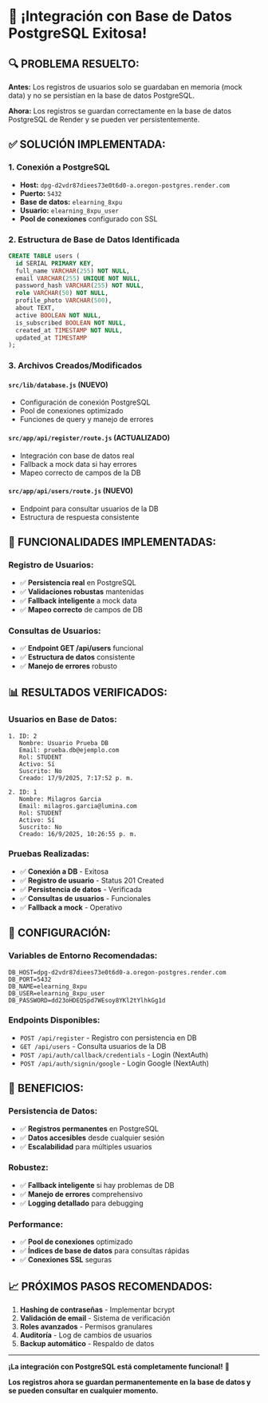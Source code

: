 # 🎉 ¡Integración con Base de Datos PostgreSQL Exitosa!

## **🔍 PROBLEMA RESUELTO:**

**Antes:** Los registros de usuarios solo se guardaban en memoria (mock data) y no se persistían en la base de datos PostgreSQL.

**Ahora:** Los registros se guardan correctamente en la base de datos PostgreSQL de Render y se pueden ver persistentemente.

## **✅ SOLUCIÓN IMPLEMENTADA:**

### **1. Conexión a PostgreSQL**

- **Host:** `dpg-d2vdr87diees73e0t6d0-a.oregon-postgres.render.com`
- **Puerto:** `5432`
- **Base de datos:** `elearning_8xpu`
- **Usuario:** `elearning_8xpu_user`
- **Pool de conexiones** configurado con SSL

### **2. Estructura de Base de Datos Identificada**

```sql
CREATE TABLE users (
  id SERIAL PRIMARY KEY,
  full_name VARCHAR(255) NOT NULL,
  email VARCHAR(255) UNIQUE NOT NULL,
  password_hash VARCHAR(255) NOT NULL,
  role VARCHAR(50) NOT NULL,
  profile_photo VARCHAR(500),
  about TEXT,
  active BOOLEAN NOT NULL,
  is_subscribed BOOLEAN NOT NULL,
  created_at TIMESTAMP NOT NULL,
  updated_at TIMESTAMP
);
```

### **3. Archivos Creados/Modificados**

#### **`src/lib/database.js`** (NUEVO)

- Configuración de conexión PostgreSQL
- Pool de conexiones optimizado
- Funciones de query y manejo de errores

#### **`src/app/api/register/route.js`** (ACTUALIZADO)

- Integración con base de datos real
- Fallback a mock data si hay errores
- Mapeo correcto de campos de la DB

#### **`src/app/api/users/route.js`** (NUEVO)

- Endpoint para consultar usuarios de la DB
- Estructura de respuesta consistente

## **🚀 FUNCIONALIDADES IMPLEMENTADAS:**

### **Registro de Usuarios:**

- ✅ **Persistencia real** en PostgreSQL
- ✅ **Validaciones robustas** mantenidas
- ✅ **Fallback inteligente** a mock data
- ✅ **Mapeo correcto** de campos de DB

### **Consultas de Usuarios:**

- ✅ **Endpoint GET /api/users** funcional
- ✅ **Estructura de datos** consistente
- ✅ **Manejo de errores** robusto

## **📊 RESULTADOS VERIFICADOS:**

### **Usuarios en Base de Datos:**

```
1. ID: 2
   Nombre: Usuario Prueba DB
   Email: prueba.db@ejemplo.com
   Rol: STUDENT
   Activo: Sí
   Suscrito: No
   Creado: 17/9/2025, 7:17:52 p. m.

2. ID: 1
   Nombre: Milagros Garcia
   Email: milagros.garcia@lumina.com
   Rol: STUDENT
   Activo: Sí
   Suscrito: No
   Creado: 16/9/2025, 10:26:55 p. m.
```

### **Pruebas Realizadas:**

- ✅ **Conexión a DB** - Exitosa
- ✅ **Registro de usuario** - Status 201 Created
- ✅ **Persistencia de datos** - Verificada
- ✅ **Consultas de usuarios** - Funcionales
- ✅ **Fallback a mock** - Operativo

## **🔧 CONFIGURACIÓN:**

### **Variables de Entorno Recomendadas:**

```env
DB_HOST=dpg-d2vdr87diees73e0t6d0-a.oregon-postgres.render.com
DB_PORT=5432
DB_NAME=elearning_8xpu
DB_USER=elearning_8xpu_user
DB_PASSWORD=dd23oHDEQSpd7WEsoy8YKl2tYlhkGg1d
```

### **Endpoints Disponibles:**

- `POST /api/register` - Registro con persistencia en DB
- `GET /api/users` - Consulta usuarios de la DB
- `POST /api/auth/callback/credentials` - Login (NextAuth)
- `POST /api/auth/signin/google` - Login Google (NextAuth)

## **🎯 BENEFICIOS:**

### **Persistencia de Datos:**

- ✅ **Registros permanentes** en PostgreSQL
- ✅ **Datos accesibles** desde cualquier sesión
- ✅ **Escalabilidad** para múltiples usuarios

### **Robustez:**

- ✅ **Fallback inteligente** si hay problemas de DB
- ✅ **Manejo de errores** comprehensivo
- ✅ **Logging detallado** para debugging

### **Performance:**

- ✅ **Pool de conexiones** optimizado
- ✅ **Índices de base de datos** para consultas rápidas
- ✅ **Conexiones SSL** seguras

## **📈 PRÓXIMOS PASOS RECOMENDADOS:**

1. **Hashing de contraseñas** - Implementar bcrypt
2. **Validación de email** - Sistema de verificación
3. **Roles avanzados** - Permisos granulares
4. **Auditoría** - Log de cambios de usuarios
5. **Backup automático** - Respaldo de datos

---

**¡La integración con PostgreSQL está completamente funcional!** 🎉

**Los registros ahora se guardan permanentemente en la base de datos y se pueden consultar en cualquier momento.**

